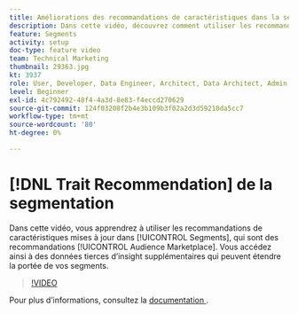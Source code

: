 ```yaml
---
title: Améliorations des recommandations de caractéristiques dans la segmentation
description: Dans cette vidéo, découvrez comment utiliser les recommandations de caractéristiques mises à jour dans Segments, qui sont des recommandations Audience Marketplace. Bénéficiez d’insight supplémentaires dans des données tierces qui peuvent étendre la portée de vos segments.
feature: Segments
activity: setup
doc-type: feature video
team: Technical Marketing
thumbnail: 29363.jpg
kt: 3937
role: User, Developer, Data Engineer, Architect, Data Architect, Admin, Leader
level: Beginner
exl-id: 4c792492-48f4-4a3d-8e83-f4eccd270629
source-git-commit: 124f03208f2b4e3b109b3f02a2d3d59210da5cc7
workflow-type: tm+mt
source-wordcount: '80'
ht-degree: 0%

---
```


# [!DNL Trait Recommendation] de la segmentation

Dans cette vidéo, vous apprendrez à utiliser les recommandations de caractéristiques mises à jour dans [!UICONTROL Segments], qui sont des recommandations [!UICONTROL Audience Marketplace]. Vous accédez ainsi à des données tierces d’insight supplémentaires qui peuvent étendre la portée de vos segments.

>[!VIDEO](https://video.tv.adobe.com/v/33197/?quality=12&captions=fre_fr)

Pour plus d’informations, consultez la [ documentation ](https://experienceleague.adobe.com/docs/audience-manager/user-guide/features/segments/trait-recommendations.html?lang=fr).
